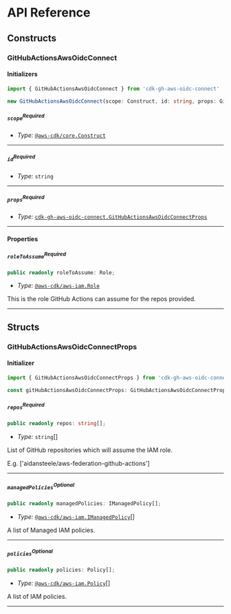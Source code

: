 # API Reference <a name="API Reference"></a>

## Constructs <a name="Constructs"></a>

### GitHubActionsAwsOidcConnect <a name="cdk-gh-aws-oidc-connect.GitHubActionsAwsOidcConnect"></a>

#### Initializers <a name="cdk-gh-aws-oidc-connect.GitHubActionsAwsOidcConnect.Initializer"></a>

```typescript
import { GitHubActionsAwsOidcConnect } from 'cdk-gh-aws-oidc-connect'

new GitHubActionsAwsOidcConnect(scope: Construct, id: string, props: GitHubActionsAwsOidcConnectProps)
```

##### `scope`<sup>Required</sup> <a name="cdk-gh-aws-oidc-connect.GitHubActionsAwsOidcConnect.parameter.scope"></a>

- *Type:* [`@aws-cdk/core.Construct`](#@aws-cdk/core.Construct)

---

##### `id`<sup>Required</sup> <a name="cdk-gh-aws-oidc-connect.GitHubActionsAwsOidcConnect.parameter.id"></a>

- *Type:* `string`

---

##### `props`<sup>Required</sup> <a name="cdk-gh-aws-oidc-connect.GitHubActionsAwsOidcConnect.parameter.props"></a>

- *Type:* [`cdk-gh-aws-oidc-connect.GitHubActionsAwsOidcConnectProps`](#cdk-gh-aws-oidc-connect.GitHubActionsAwsOidcConnectProps)

---



#### Properties <a name="Properties"></a>

##### `roleToAssume`<sup>Required</sup> <a name="cdk-gh-aws-oidc-connect.GitHubActionsAwsOidcConnect.property.roleToAssume"></a>

```typescript
public readonly roleToAssume: Role;
```

- *Type:* [`@aws-cdk/aws-iam.Role`](#@aws-cdk/aws-iam.Role)

This is the role GitHub Actions can assume for the repos provided.

---


## Structs <a name="Structs"></a>

### GitHubActionsAwsOidcConnectProps <a name="cdk-gh-aws-oidc-connect.GitHubActionsAwsOidcConnectProps"></a>

#### Initializer <a name="[object Object].Initializer"></a>

```typescript
import { GitHubActionsAwsOidcConnectProps } from 'cdk-gh-aws-oidc-connect'

const gitHubActionsAwsOidcConnectProps: GitHubActionsAwsOidcConnectProps = { ... }
```

##### `repos`<sup>Required</sup> <a name="cdk-gh-aws-oidc-connect.GitHubActionsAwsOidcConnectProps.property.repos"></a>

```typescript
public readonly repos: string[];
```

- *Type:* `string`[]

List of GitHub repositories which will assume the IAM role.

E.g. ['aidansteele/aws-federation-github-actions']

---

##### `managedPolicies`<sup>Optional</sup> <a name="cdk-gh-aws-oidc-connect.GitHubActionsAwsOidcConnectProps.property.managedPolicies"></a>

```typescript
public readonly managedPolicies: IManagedPolicy[];
```

- *Type:* [`@aws-cdk/aws-iam.IManagedPolicy`](#@aws-cdk/aws-iam.IManagedPolicy)[]

A list of Managed IAM policies.

---

##### `policies`<sup>Optional</sup> <a name="cdk-gh-aws-oidc-connect.GitHubActionsAwsOidcConnectProps.property.policies"></a>

```typescript
public readonly policies: Policy[];
```

- *Type:* [`@aws-cdk/aws-iam.Policy`](#@aws-cdk/aws-iam.Policy)[]

A list of IAM policies.

---




